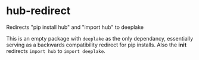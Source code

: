 # hub-redirect
Redirects "pip install hub" and "import hub" to deeplake

This is an empty package with `deeplake` as the only dependancy, essentially serving as a backwards compatibility redirect for pip installs. Also the __init__ redirects `import hub` to `import deeplake`.

